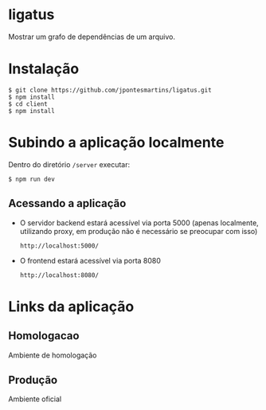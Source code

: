 ligatus
===

Mostrar um grafo de dependências de um arquivo. 

# Instalação

```
$ git clone https://github.com/jpontesmartins/ligatus.git
$ npm install
$ cd client
$ npm install
```

# Subindo a aplicação localmente

Dentro do diretório ``` /server ``` executar:
```
$ npm run dev
```

## Acessando a aplicação
- O servidor backend estará acessível via porta 5000 (apenas localmente, utilizando proxy, em produção não é necessário se preocupar com isso)
    ```
    http://localhost:5000/
    ```

- O frontend estará acessível via porta 8080
    ```
    http://localhost:8080/
    ```
    
# Links da aplicação

## Homologacao

Ambiente de homologação

## Produção

Ambiente oficial





